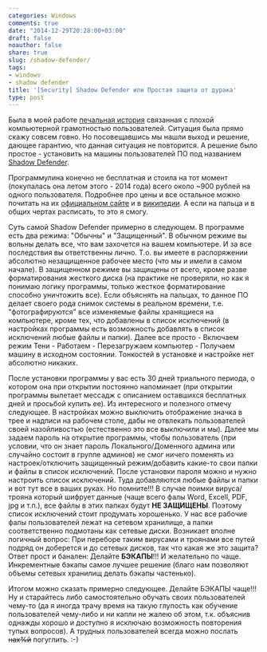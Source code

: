 ```yaml
---
categories: Windows
comments: true
date: "2014-12-29T20:28:00+03:00"
draft: false
noauthor: false
share: true
slug: /shadow-defender/
tags:
- windows
- shadow defender
title: '[Security] Shadow Defender или Простая защита от дурака'
type: post
---
```


Была в моей работе [печальная история](https://jtprog.ru/bad-story/) связанная с плохой компьютерной грамотностью пользователей. Ситуация была прямо скажу совсем говно. Но посовещавшись мы нашли выход и решение, дающее гарантию, что данная ситуация не повторится. А решение было простое - установить на машины пользователей ПО под названием [Shadow Defender](https://ru.wikipedia.org/wiki/Shadow_Defender).

Программулина конечно не бесплатная и стоила на тот момент (покупалась она летом этого - 2014 года) всего около ~900 рублей на одного пользователя. Подробнее про цены и все остальное можно почитать на их [официальном сайте](http://www.shadowdefender.com/) и в [википедии](https://ru.wikipedia.org/wiki/Shadow_Defender). А если на пальца и в общих чертах расписать, то это я смогу.

Суть самой Shadow Defender примерно в следующем. В программе есть два режима: "Обычны" и "Защищенный". В обычном режиме вы вольны делать все, что вам захочется на вашем компьютере. И за все последствия вы ответственны лично. Т.о. вы имеете в распоряжении абсолютно незащищенное рабочее место (что мы и имели в самом начале). В защищенном режиме вы защищены от всего, кроме разве форматирования жесткого диска (на практике не проверяли, но как я понимаю логику программы, только жесткое форматирование способно уничтожить все). Если объяснять на пальцах, то данное ПО делает своего рода снимок системы в реальном времени, т.е. "фотографируются" все изменяемые файлы хранящиеся на компьютере, кроме тех, что добавлены в список исключений (в настройках программы есть возможность добавлять в список исключений любые файлы и папки). Далее все просто - Включаем режим Тени - Работаем - Перезагружаем компьютер - Получаем машину в исходном состоянии. Тонкостей в установке и настройке нет абсолютно никаких.

После установки программы у вас есть 30 дней триального периода, о котором она при открытии постоянно напоминает (при открытии программы вылетает мессадж с описанием оставшихся бесплатных дней и просьбой купить ее). Из интересного и полезного отмечу следующее. В настройках можно выключить отображение значка в трее и надписи на рабочем столе, дабы не отвлекать пользователей своей назойливостью (естественно это все выключили и мы). Далее мы задаем пароль на открытие программы, чтобы пользователь (при условии, что он знает пароль Локального/Доменного админа или случайно состоит в группе админов) не смог ничего поменять из настроек/отключить защищенный режим/добавить какие-то свои папки и файлы в список исключений. После установки пароля можно и нужно настроить список исключений. Туда добавляются любые файлы и папки и вот тут все в ваших руках. Но помните!!! В случае поимки вируса/трояна который шифрует данные (чаще всего фалы Word, Excell, PDF, jpg и т.п.), все файлы в этих папках будут **НЕ ЗАЩИЩЕНЫ**. Поэтому список исключений стоит продумать хорошенько. У нас все рабочие фалы пользователей лежат на сетевом хранилище, а папки соответственно подмотаны как сетевые диски. Возникает вполне логичный вопрос: При переборе таким вирусами и троянами все путей подряд он доберется и до сетевых дисков, так что какая же это защита? Ответ прост и банален: Делайте **БЭКАПЫ**!!! И желательно по чаще. Инкрементные бэкапы самое лучшее решение (благо нам позволяют объемы сетевых хранилищ делать бэкапы частенько).

Итогом можно сказать примерно следующее. Делайте БЭКАПЫ чаще!!! Ну и старайтесь либо самостоятельно обучать своих пользователей чему-то (да я иногда трачу время на такую глупость как обучение пользователей чему-либо и ни капли не жалею об этом, т.к. объяснив однажды хорошо и доступно я исключаю возможность повторения тупых вопросов). А трудных пользователей всегда можно послать ~~нах%й~~ погуглить. :-)
